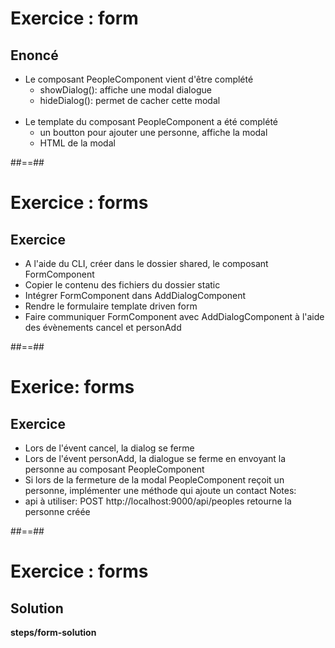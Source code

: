 <!-- .slide: class="exercice" -->
# Exercice : form
## Enoncé<br>

- Le composant PeopleComponent vient d'être complété
    - showDialog(): affiche une modal dialogue
    - hideDialog(): permet de cacher cette modal<br><br>
- Le template du composant PeopleComponent a été complété
    - un boutton pour ajouter une personne, affiche la modal
    - HTML de la modal

##==##

<!-- .slide: class="exercice" -->
# Exercice : forms
## Exercice<br>

- A l'aide du CLI, créer dans le dossier shared, le composant FormComponent
- Copier le contenu des fichiers du dossier static
- Intégrer FormComponent dans AddDialogComponent
- Rendre le formulaire template driven form
- Faire communiquer FormComponent avec AddDialogComponent à l'aide des évènements cancel et personAdd

##==##
<!-- .slide: class="sfeir-bg-pink exercice" -->
# Exerice: forms
## Exercice<br>

- Lors de l'évent cancel, la dialog se ferme
- Lors de l'évent personAdd, la dialogue se ferme en envoyant la personne au composant PeopleComponent
- Si lors de la fermeture de la modal PeopleComponent reçoit un personne, implémenter une méthode qui ajoute un contact
Notes:
- api à utiliser: POST http://localhost:9000/api/peoples retourne la personne créée

##==##

<!-- .slide: class="full-center exercice" -->
# Exercice : forms
## Solution
<b>steps/form-solution</b>
